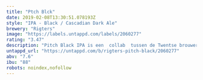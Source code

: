 ```yaml
---
title: "Ptch Blck"
date: 2019-02-08T13:30:51.078193Z
style: "IPA - Black / Cascadian Dark Ale"
brewery: "Rigters"
image: "https://labels.untappd.com/labels/2060277"
rating: "3.47"
description: "Pitch Black IPA is een  collab  tussen de Twentse brouwers Rigters en Rubelijn. Black IPA, dat kan toch niet? In Amerika denken ze van wel. India Pale Ale heeft van nature een koperachtige kleur en zeker geen zwarte zoals deze Pitch Black. Black IPA is een bier met de kleur van een stout en het smaakprofiel van een IPA. Door gebruik te bakenvan ontbitterende zwarte mout en typische Amerikaanse hopsoorten krijgt deze Pitch Black IPA een zeer uniek karakter."
untappd_url: "https://untappd.com/b/rigters-pitch-black/2060277"
abv: "7.6"
ibu: "88"
robots: noindex,nofollow
---
```

